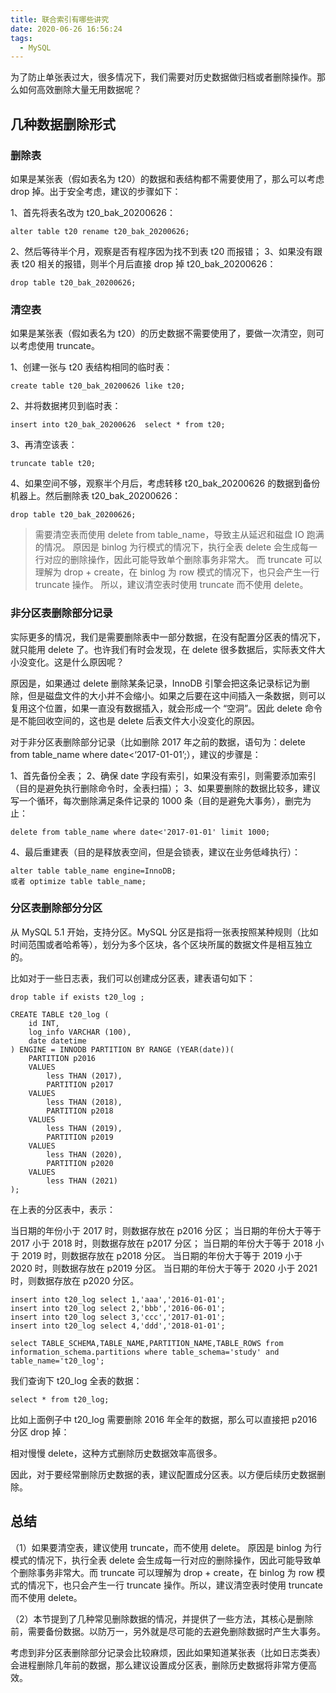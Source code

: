 ```yaml
---
title: 联合索引有哪些讲究
date: 2020-06-26 16:56:24
tags: 
  - MySQL
---
```

<meta name="referrer" content="no-referrer" />

为了防止单张表过大，很多情况下，我们需要对历史数据做归档或者删除操作。那么如何高效删除大量无用数据呢？

## 几种数据删除形式

### 删除表

如果是某张表（假如表名为 t20）的数据和表结构都不需要使用了，那么可以考虑 drop 掉。出于安全考虑，建议的步骤如下：

1、首先将表名改为 t20_bak_20200626：
```
alter table t20 rename t20_bak_20200626;
```
2、然后等待半个月，观察是否有程序因为找不到表 t20 而报错；
3、如果没有跟表 t20 相关的报错，则半个月后直接 drop 掉 t20_bak_20200626：
```
drop table t20_bak_20200626;
```

### 清空表

如果是某张表（假如表名为 t20）的历史数据不需要使用了，要做一次清空，则可以考虑使用 truncate。

1、创建一张与 t20 表结构相同的临时表：
```
create table t20_bak_20200626 like t20;
```

2、并将数据拷贝到临时表：
```
insert into t20_bak_20200626  select * from t20;
```
3、再清空该表：
```
truncate table t20;
```

4、如果空间不够，观察半个月后，考虑转移 t20_bak_20200626 的数据到备份机器上。然后删除表 t20_bak_20200626：
```
drop table t20_bak_20200626;
```

>需要清空表而使用 delete from table_name，导致主从延迟和磁盘 IO 跑满的情况。 
>原因是 binlog 为行模式的情况下，执行全表 delete 会生成每一行对应的删除操作，因此可能导致单个删除事务非常大。
>而 truncate 可以理解为 drop + create，在 binlog 为 row 模式的情况下，也只会产生一行 truncate 操作。
>所以，建议清空表时使用 truncate 而不使用 delete。

### 非分区表删除部分记录

实际更多的情况，我们是需要删除表中一部分数据，在没有配置分区表的情况下，就只能用 delete 了。也许我们有时会发现，在 delete 很多数据后，实际表文件大小没变化。这是什么原因呢？

原因是，如果通过 delete 删除某条记录，InnoDB 引擎会把这条记录标记为删除，但是磁盘文件的大小并不会缩小。如果之后要在这中间插入一条数据，则可以复用这个位置，如果一直没有数据插入，就会形成一个 “空洞”。因此 delete 命令是不能回收空间的，这也是 delete 后表文件大小没变化的原因。

对于非分区表删除部分记录（比如删除 2017 年之前的数据，语句为：delete from table_name where date<‘2017-01-01’;），建议的步骤是：

1、首先备份全表；
2、确保 date 字段有索引，如果没有索引，则需要添加索引（目的是避免执行删除命令时，全表扫描）；
3、如果要删除的数据比较多，建议写一个循环，每次删除满足条件记录的 1000 条（目的是避免大事务），删完为止：

```
delete from table_name where date<'2017-01-01' limit 1000;
```

4、最后重建表（目的是释放表空间，但是会锁表，建议在业务低峰执行）：

```
alter table table_name engine=InnoDB;
或者 optimize table table_name;
```

### 分区表删除部分分区

从 MySQL 5.1 开始，支持分区。MySQL 分区是指将一张表按照某种规则（比如时间范围或者哈希等），划分为多个区块，各个区块所属的数据文件是相互独立的。

比如对于一些日志表，我们可以创建成分区表，建表语句如下：

```
drop table if exists t20_log ;

CREATE TABLE t20_log (
	id INT,
	log_info VARCHAR (100),
	date datetime
) ENGINE = INNODB PARTITION BY RANGE (YEAR(date))(
	PARTITION p2016
	VALUES
		less THAN (2017),
		PARTITION p2017
	VALUES
		less THAN (2018),
		PARTITION p2018
	VALUES
		less THAN (2019),
        PARTITION p2019
    VALUES
		less THAN (2020),
        PARTITION p2020
    VALUES
    	less THAN (2021)
);
```

在上表的分区表中，表示：

当日期的年份小于 2017 时，则数据存放在 p2016 分区；
当日期的年份大于等于 2017 小于 2018 时，则数据存放在 p2017 分区；
当日期的年份大于等于 2018 小于 2019 时，则数据存放在 p2018 分区。
当日期的年份大于等于 2019 小于 2020 时，则数据存放在 p2019 分区。
当日期的年份大于等于 2020 小于 2021 时，则数据存放在 p2020 分区。

```
insert into t20_log select 1,'aaa','2016-01-01';
insert into t20_log select 2,'bbb','2016-06-01';
insert into t20_log select 3,'ccc','2017-01-01';
insert into t20_log select 4,'ddd','2018-01-01';

select TABLE_SCHEMA,TABLE_NAME,PARTITION_NAME,TABLE_ROWS from information_schema.partitions where table_schema='study' and table_name='t20_log';
```

我们查询下 t20_log 全表的数据：

```
select * from t20_log;
```

比如上面例子中 t20_log 需要删除 2016 年全年的数据，那么可以直接把 p2016 分区 drop 掉：


相对慢慢 delete，这种方式删除历史数据效率高很多。

因此，对于要经常删除历史数据的表，建议配置成分区表。以方便后续历史数据删除。

## 总结


（1）如果要清空表，建议使用 truncate，而不使用 delete。
原因是 binlog 为行模式的情况下，执行全表 delete 会生成每一行对应的删除操作，因此可能导致单个删除事务非常大。而 truncate 可以理解为 drop + create，在 binlog 为 row 模式的情况下，也只会产生一行 truncate 操作。所以，建议清空表时使用 truncate 而不使用 delete。

（2）本节提到了几种常见删除数据的情况，并提供了一些方法，其核心是删除前，需要备份数据。以防万一，另外就是尽可能的去避免删除数据时产生大事务。

考虑到非分区表删除部分记录会比较麻烦，因此如果知道某张表（比如日志类表）会进程删除几年前的数据，那么建议设置成分区表，删除历史数据将非常方便高效。
